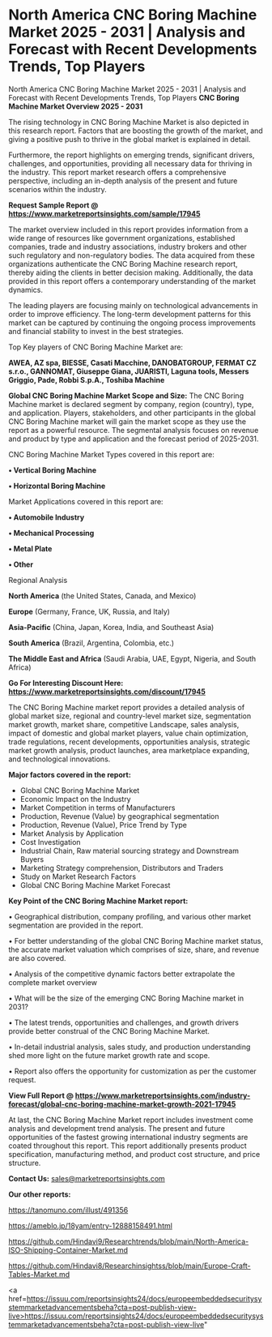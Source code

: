# North America CNC Boring Machine Market 2025 - 2031 | Analysis and Forecast with Recent Developments Trends, Top Players
 North America CNC Boring Machine Market 2025 - 2031 | Analysis and Forecast with Recent Developments Trends, Top Players
<Strong> CNC Boring Machine Market Overview 2025 - 2031</strong>

The rising technology in CNC Boring Machine Market is also depicted in this research report. Factors that are boosting the growth of the market, and giving a positive push to thrive in the global market is explained in detail.

Furthermore, the report highlights on emerging trends, significant drivers, challenges, and opportunities, providing all necessary data for thriving in the industry. This report market research offers a comprehensive perspective, including an in-depth analysis of the present and future scenarios within the industry.

<strong>Request Sample Report @ <a href=https://www.marketreportsinsights.com/sample/17945>https://www.marketreportsinsights.com/sample/17945</a></strong>

The market overview included in this report provides information from a wide range of resources like government organizations, established companies, trade and industry associations, industry brokers and other such regulatory and non-regulatory bodies. The data acquired from these organizations authenticate the CNC Boring Machine research report, thereby aiding the clients in better decision making. Additionally, the data provided in this report offers a contemporary understanding of the market dynamics.

The leading players are focusing mainly on technological advancements in order to improve efficiency. The long-term development patterns for this market can be captured by continuing the ongoing process improvements and financial stability to invest in the best strategies.

Top Key players of CNC Boring Machine Market are:

<strong>AWEA, AZ spa, BIESSE, Casati Macchine, DANOBATGROUP, FERMAT CZ s.r.o., GANNOMAT, Giuseppe Giana, JUARISTI, Laguna tools, Messers Griggio, Pade, Robbi S.p.A., Toshiba Machine</strong>

<strong><b>Global CNC Boring Machine Market Scope and Size:</b></strong>
The CNC Boring Machine market is declared segment by company, region (country), type, and application. Players, stakeholders, and other participants in the global CNC Boring Machine market will gain the market scope as they use the report as a powerful resource. The segmental analysis focuses on revenue and product by type and application and the forecast period of 2025-2031.

CNC Boring Machine Market Types covered in this report are:

<strong>• Vertical Boring Machine

• Horizontal Boring Machine</strong>

Market Applications covered in this report are:

<strong>• Automobile Industry

• Mechanical Processing

• Metal Plate

• Other</strong> 

Regional Analysis

<strong>North America</strong> (the United States, Canada, and Mexico)

<strong>Europe</strong> (Germany, France, UK, Russia, and Italy)

<strong>Asia-Pacific</strong> (China, Japan, Korea, India, and Southeast Asia)

<strong>South America</strong> (Brazil, Argentina, Colombia, etc.)

<strong>The Middle East and Africa</strong> (Saudi Arabia, UAE, Egypt, Nigeria, and South Africa)

<strong>Go For Interesting Discount Here: <a href=https://www.marketreportsinsights.com/discount/17945>https://www.marketreportsinsights.com/discount/17945</a></strong>

The CNC Boring Machine market report provides a detailed analysis of global market size, regional and country-level market size, segmentation market growth, market share, competitive Landscape, sales analysis, impact of domestic and global market players, value chain optimization, trade regulations, recent developments, opportunities analysis, strategic market growth analysis, product launches, area marketplace expanding, and technological innovations.

<strong><b>Major factors covered in the report:</b></strong>
<ul>
  <li>Global CNC Boring Machine Market </li>
  <li>Economic Impact on the Industry</li>
  <li>Market Competition in terms of Manufacturers</li>
  <li>Production, Revenue (Value) by geographical segmentation</li>
  <li>Production, Revenue (Value), Price Trend by Type</li>
  <li>Market Analysis by Application</li>
  <li>Cost Investigation</li>
  <li>Industrial Chain, Raw material sourcing strategy and Downstream Buyers</li>
  <li>Marketing Strategy comprehension, Distributors and Traders</li>
  <li>Study on Market Research Factors</li>
  <li>Global CNC Boring Machine Market Forecast</li>
</ul>

<strong><b>Key Point of the CNC Boring Machine Market report:</b></strong>

• Geographical distribution, company profiling, and various other market segmentation are provided in the report.

• For better understanding of the global CNC Boring Machine market status, the accurate market valuation which comprises of size, share, and revenue are also covered.

• Analysis of the competitive dynamic factors better extrapolate the complete market overview

• What will be the size of the emerging CNC Boring Machine market in 2031?

• The latest trends, opportunities and challenges, and growth drivers provide better construal of the CNC Boring Machine Market.

• In-detail industrial analysis, sales study, and production understanding shed more light on the future market growth rate and scope.

• Report also offers the opportunity for customization as per the customer request.

<strong><b>View Full Report @ <a href=https://www.marketreportsinsights.com/industry-forecast/global-cnc-boring-machine-market-growth-2021-17945>https://www.marketreportsinsights.com/industry-forecast/global-cnc-boring-machine-market-growth-2021-17945</a></b></strong>


At last, the CNC Boring Machine Market report includes investment come analysis and development trend analysis. The present and future opportunities of the fastest growing international industry segments are coated throughout this report. This report additionally presents product specification, manufacturing method, and product cost structure, and price structure.

<strong>Contact Us:</strong>
sales@marketreportsinsights.com

<strong>Our other reports:</strong>

<a href=https://tanomuno.com/illust/491356>https://tanomuno.com/illust/491356</a>

<a href=https://ameblo.jp/18yam/entry-12888158491.html>https://ameblo.jp/18yam/entry-12888158491.html</a>

<a href=https://github.com/Hindavi9/Researchtrends/blob/main/North-America-ISO-Shipping-Container-Market.md>https://github.com/Hindavi9/Researchtrends/blob/main/North-America-ISO-Shipping-Container-Market.md</a>

<a href=https://github.com/Hindavi8/Researchinsightss/blob/main/Europe-Craft-Tables-Market.md>https://github.com/Hindavi8/Researchinsightss/blob/main/Europe-Craft-Tables-Market.md</a>

<a href=https://issuu.com/reportsinsights24/docs/europeembeddedsecuritysystemmarketadvancementsbeha?cta=post-publish-view-live>https://issuu.com/reportsinsights24/docs/europeembeddedsecuritysystemmarketadvancementsbeha?cta=post-publish-view-live</a>"

